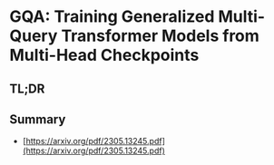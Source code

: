 # GQA: Training Generalized Multi-Query Transformer Models from Multi-Head Checkpoints
## TL;DR
## Summary
- [https://arxiv.org/pdf/2305.13245.pdf](https://arxiv.org/pdf/2305.13245.pdf)

